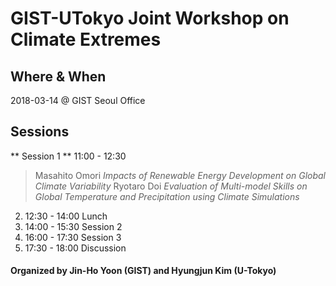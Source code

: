 # GIST-UTokyo Joint Workshop on Climate Extremes

## Where & When 	
2018-03-14 @ GIST Seoul Office

## Sessions 
** Session 1 **
11:00 - 12:30 
  > Masahito Omori _Impacts of Renewable Energy Development on Global Climate Variability_
    Ryotaro Doi _Evaluation of Multi-model Skills on Global Temperature and Precipitation using Climate Simulations_
2. 12:30 - 14:00 	Lunch
3. 14:00 - 15:30 	Session 2
4. 16:00 - 17:30 	Session 3
5. 17:30 - 18:00 	Discussion

#### Organized by Jin-Ho Yoon (GIST) and Hyungjun Kim (U-Tokyo)
<!--stackedit_data:
eyJoaXN0b3J5IjpbLTg5NzExNzI5XX0=
-->
